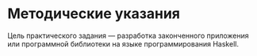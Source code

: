 # Методические указания

Цель практического задания — разработка законченного приложения
или программной библиотеки на языке программирования Haskell.

